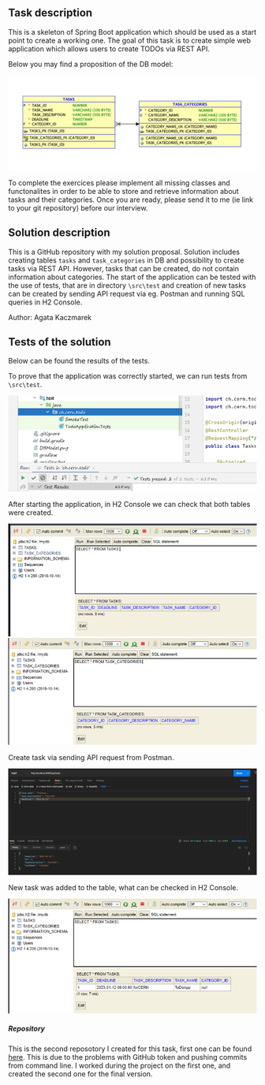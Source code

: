 ## Task description

This is a skeleton of Spring Boot application which should be used as a start point to create a working one.
The goal of this task is to create simple web application which allows users to create TODOs via REST API.

Below you may find a proposition of the DB model:

![DB model](DBModel.png)

To complete the exercices please implement all missing classes and functonalites in order to be able to store and retrieve information about tasks and their categories.
Once you are ready, please send it to me (ie link to your git repository) before  our interview.

## Solution description

This is a GitHub repository with my solution proposal. Solution includes creating tables `tasks` and `task_categories` in DB and possibility to create tasks via REST API. However, tasks that can be created, do not contain information about categories. The start of the application can be tested with the use of tests, that are in directory `\src\test` and creation of new tasks can be created by sending API request via eg. Postman and running SQL queries in H2 Console.

Author: Agata Kaczmarek

## Tests of the solution

Below can be found the results of the tests.

To prove that the application was correctly started, we can run tests from `\src\test`.

![tests](screenshots/tests_passed.png)

After starting the application, in H2 Console we can check that both tables were created.

![empty tasks tables](screenshots/empty_tasks.png)
![empty task categories table](screenshots/empty_task_categories.png)

Create task via sending API request from Postman.

![api postman](screenshots/postman_create_task.png)

New task was added to the table, what can be checked in H2 Console.

![added task](screenshots/added_new_task_tasks.png)

##### Repository

This is the second reposotory I created for this task, first one can be found [here](https://github.com/kaczmareka/cern_todo_web_app). This is due to the problems with GitHub token and pushing commits from command line. I worked during the project on the first one, and created the second one for the final version.
